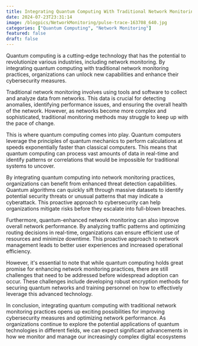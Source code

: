 ```yaml
---
title: Integrating Quantum Computing With Traditional Network Monitoring
date: 2024-07-23T23:31:14
image: /blogpics/NetworkMonitoring/pulse-trace-163708_640.jpg
categories: ["Quantum Computing", "Network Monitoring"]
featured: false
draft: false
---
```

Quantum computing is a cutting-edge technology that has the potential to revolutionize various industries, including network monitoring. By integrating quantum computing with traditional network monitoring practices, organizations can unlock new capabilities and enhance their cybersecurity measures.

Traditional network monitoring involves using tools and software to collect and analyze data from networks. This data is crucial for detecting anomalies, identifying performance issues, and ensuring the overall health of the network. However, as networks become more complex and sophisticated, traditional monitoring methods may struggle to keep up with the pace of change.

This is where quantum computing comes into play. Quantum computers leverage the principles of quantum mechanics to perform calculations at speeds exponentially faster than classical computers. This means that quantum computing can process vast amounts of data in real-time and identify patterns or correlations that would be impossible for traditional systems to uncover.

By integrating quantum computing into network monitoring practices, organizations can benefit from enhanced threat detection capabilities. Quantum algorithms can quickly sift through massive datasets to identify potential security threats or unusual patterns that may indicate a cyberattack. This proactive approach to cybersecurity can help organizations mitigate risks before they escalate into full-blown breaches.

Furthermore, quantum-enhanced network monitoring can also improve overall network performance. By analyzing traffic patterns and optimizing routing decisions in real-time, organizations can ensure efficient use of resources and minimize downtime. This proactive approach to network management leads to better user experiences and increased operational efficiency.

However, it's essential to note that while quantum computing holds great promise for enhancing network monitoring practices, there are still challenges that need to be addressed before widespread adoption can occur. These challenges include developing robust encryption methods for securing quantum networks and training personnel on how to effectively leverage this advanced technology.

In conclusion, integrating quantum computing with traditional network monitoring practices opens up exciting possibilities for improving cybersecurity measures and optimizing network performance. As organizations continue to explore the potential applications of quantum technologies in different fields, we can expect significant advancements in how we monitor and manage our increasingly complex digital ecosystems